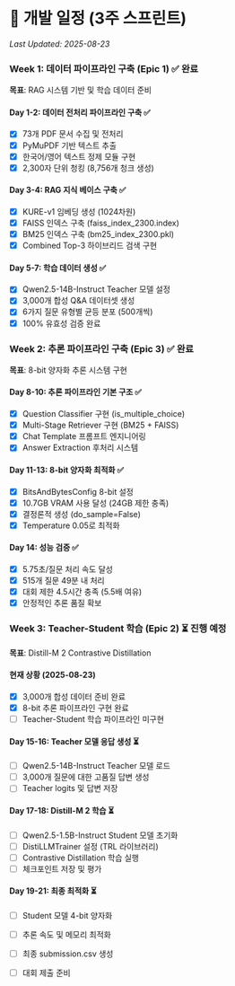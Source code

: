 # 📅 개발 일정 (3주 스프린트)

*Last Updated: 2025-08-23*

### Week 1: 데이터 파이프라인 구축 (Epic 1) ✅ **완료**
**목표**: RAG 시스템 기반 및 학습 데이터 준비

#### Day 1-2: 데이터 전처리 파이프라인 구축 ✅
- [x] 73개 PDF 문서 수집 및 전처리
- [x] PyMuPDF 기반 텍스트 추출
- [x] 한국어/영어 텍스트 정제 모듈 구현
- [x] 2,300자 단위 청킹 (8,756개 청크 생성)

#### Day 3-4: RAG 지식 베이스 구축 ✅
- [x] KURE-v1 임베딩 생성 (1024차원)
- [x] FAISS 인덱스 구축 (faiss_index_2300.index)
- [x] BM25 인덱스 구축 (bm25_index_2300.pkl)
- [x] Combined Top-3 하이브리드 검색 구현

#### Day 5-7: 학습 데이터 생성 ✅
- [x] Qwen2.5-14B-Instruct Teacher 모델 설정
- [x] 3,000개 합성 Q&A 데이터셋 생성
- [x] 6가지 질문 유형별 균등 분포 (500개씩)
- [x] 100% 유효성 검증 완료

### Week 2: 추론 파이프라인 구축 (Epic 3) ✅ **완료**
**목표**: 8-bit 양자화 추론 시스템 구현

#### Day 8-10: 추론 파이프라인 기본 구조 ✅
- [x] Question Classifier 구현 (is_multiple_choice)
- [x] Multi-Stage Retriever 구현 (BM25 + FAISS)
- [x] Chat Template 프롬프트 엔지니어링
- [x] Answer Extraction 후처리 시스템

#### Day 11-13: 8-bit 양자화 최적화 ✅
- [x] BitsAndBytesConfig 8-bit 설정
- [x] 10.7GB VRAM 사용 달성 (24GB 제한 충족)
- [x] 결정론적 생성 (do_sample=False)
- [x] Temperature 0.05로 최적화

#### Day 14: 성능 검증 ✅
- [x] 5.75초/질문 처리 속도 달성
- [x] 515개 질문 49분 내 처리
- [x] 대회 제한 4.5시간 충족 (5.5배 여유)
- [x] 안정적인 추론 품질 확보

### Week 3: Teacher-Student 학습 (Epic 2) ⏳ **진행 예정**
**목표**: Distill-M 2 Contrastive Distillation

#### 현재 상황 (2025-08-23)
- [x] 3,000개 합성 데이터 준비 완료
- [x] 8-bit 추론 파이프라인 구현 완료
- [ ] Teacher-Student 학습 파이프라인 미구현

#### Day 15-16: Teacher 모델 응답 생성 ⏳
- [ ] Qwen2.5-14B-Instruct Teacher 모델 로드
- [ ] 3,000개 질문에 대한 고품질 답변 생성
- [ ] Teacher logits 및 답변 저장

#### Day 17-18: Distill-M 2 학습 ⏳
- [ ] Qwen2.5-1.5B-Instruct Student 모델 초기화
- [ ] DistiLLMTrainer 설정 (TRL 라이브러리)
- [ ] Contrastive Distillation 학습 실행
- [ ] 체크포인트 저장 및 평가

#### Day 19-21: 최종 최적화 ⏳
- [ ] Student 모델 4-bit 양자화
- [ ] 추론 속도 및 메모리 최적화
- [ ] 최종 submission.csv 생성
- [ ] 대회 제출 준비
